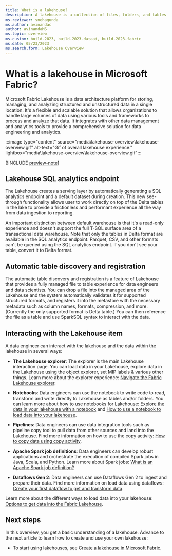 ```yaml
---
title: What is a lakehouse?
description: A lakehouse is a collection of files, folders, and tables that represent a database over a data lake used by Apache Spark and SQL for big data processing.
ms.reviewer: snehagunda
ms.author: avinandac
author: avinandaMS
ms.topic: overview
ms.custom: build-2023, build-2023-dataai, build-2023-fabric
ms.date: 05/23/2023
ms.search.form: Lakehouse Overview
---
```


# What is a lakehouse in Microsoft Fabric?

Microsoft Fabric Lakehouse is a data architecture platform for storing, managing, and analyzing structured and unstructured data in a single location. It's a flexible and scalable solution that allows organizations to handle large volumes of data using various tools and frameworks to process and analyze that data. It integrates with other data management and analytics tools to provide a comprehensive solution for data engineering and analytics.

:::image type="content" source="media\lakehouse-overview\lakehouse-overview.gif" alt-text="Gif of overall lakehouse experience." lightbox="media\lakehouse-overview\lakehouse-overview.gif":::

[!INCLUDE [preview-note](../includes/preview-note.md)]

## Lakehouse SQL analytics endpoint

The Lakehouse creates a serving layer by automatically generating a SQL analytics endpoint and a default dataset during creation. This new see-through functionality allows user to work directly on top of the Delta tables in the lake to provide a frictionless and performant experience all the way from data ingestion to reporting.

An important distinction between default warehouse is that it's a read-only experience and doesn't support the full T-SQL surface area of a transactional data warehouse.
Note that only the tables in Delta format are available in the SQL analytics endpoint. Parquet, CSV, and other formats can't be queried using the SQL analytics endpoint. If you don't see your table, convert it to Delta format.

## Automatic table discovery and registration

The automatic table discovery and registration is a feature of Lakehouse that provides a fully managed file to table experience for data engineers and data scientists. You can drop a file into the managed area of the Lakehouse and the system automatically validates it for supported structured formats, and registers it into the metastore with the necessary metadata such as column names, formats, compression, and more. (Currently the only supported format is Delta table.) You can then reference the file as a table and use SparkSQL syntax to interact with the data.

## Interacting with the Lakehouse item

A data engineer can interact with the lakehouse and the data within the lakehouse in several ways:

- **The Lakehouse explorer**: The explorer is the main Lakehouse interaction page. You can load data in your Lakehouse, explore data in the Lakehouse using the object explorer, set MIP labels & various other things. Learn more about the explorer experience: [Navigate the Fabric Lakehouse explorer](navigate-lakehouse-explorer.md).

- **Notebooks**: Data engineers can use the notebook to write code to read, transform and write directly to Lakehouse as tables and/or folders. You can learn more about how to use notebooks for Lakehouse: [Explore the data in your lakehouse with a notebook](lakehouse-notebook-explore.md) and [How to use a notebook to load data into your lakehouse](lakehouse-notebook-load-data.md).

- **Pipelines**: Data engineers can use data integration tools such as pipeline copy tool to pull data from other sources and land into the Lakehouse. Find more information on how to use the copy activity: [How to copy data using copy activity](../data-factory/copy-data-activity.md).

- **Apache Spark job definitions**: Data engineers can develop robust applications and orchestrate the execution of compiled Spark jobs in Java, Scala, and Python. Learn more about Spark jobs: [What is an Apache Spark job definition?](spark-job-definition.md)

- **Dataflows Gen 2**: Data engineers can use Dataflows Gen 2 to ingest and prepare their data. Find more information on load data using dataflows: [Create your first dataflow to get and transform data](../data-factory/create-first-dataflow-gen2.md).

Learn more about the different ways to load data into your lakehouse: [Options to get data into the Fabric Lakehouse](load-data-lakehouse.md).

## Next steps

In this overview, you get a basic understanding of a lakehouse. Advance to the next article to learn how to create and use your own lakehouse:

- To start using lakehouses, see [Create a lakehouse in Microsoft Fabric](create-lakehouse.md).
